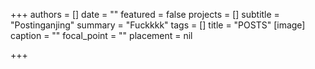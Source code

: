 +++
authors = []
date = ""
featured = false
projects = []
subtitle = "Postinganjing"
summary = "Fuckkkk"
tags = []
title = "POSTS"
[image]
caption = ""
focal_point = ""
placement = nil

+++

